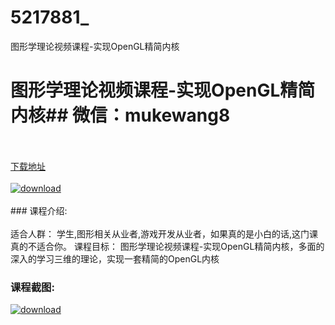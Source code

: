 # 5217881_
图形学理论视频课程-实现OpenGL精简内核
# 图形学理论视频课程-实现OpenGL精简内核## 微信：mukewang8
<br/></br>[下载地址](http://www.36tz.cn/article/5217881 "下载地址")
<br/></br>[![download](http://36tz.cn/muke_img/2021_01_1-99.png "下载地址")](http://www.36tz.cn/article/5217881 "下载地址")
<br/></br>### 课程介绍:<br/></br>适合人群：
学生,图形相关从业者,游戏开发从业者，如果真的是小白的话,这门课真的不适合你。
课程目标：
图形学理论视频课程-实现OpenGL精简内核，多面的深入的学习三维的理论，实现一套精简的OpenGL内核

### 课程截图:
[![download](http://36tz.cn/muke_img/2021_01_2-117.png "下载地址")](http://www.36tz.cn/article/5217881 "下载地址")
